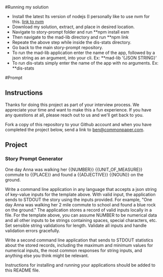 #Running my solution
- Install the latest lts version of nodejs (I personally like to use nvm for this. [link to nvm](https://github.com/nvm-sh/nvm)
- Download my solution, extract, and place in desired location.
- Navigate to story-prompt folder and run **npm install esm
- Then navigate to the mad-lib directory and run **npm link
- Repeate the above step while inside the dis-stats directory.
- Go back to the main story-prompt repository.
- To run the mad-lib application enter the name of the app, followed by a json string as an argument, into your cli. Ex: **mad-lib '{JSON STRING}'
- To run dis-stats simply enter the name of the app with no arguments. Ex: **dis-stats

#Prompt
## Instructions

Thanks for doing this project as part of your interview process. We appreciate your time and want to make this a fun experience. If you have any questions at all, please reach out to us and we'll get back to you.

Fork a copy of this repository to your Github account and when you have completed the project below, send a link to ben@commonpaper.com.

## Project

### Story Prompt Generator

One day Anna was walking her {{NUMBER}} {{UNIT_OF_MEASURE}} commute to {{PLACE}} and found a {{ADJECTIVE}} {{NOUN}} on the ground.

Write a command line application in any language that accepts a json string of key-value inputs for the template above. With valid input, the application sends to STDOUT the story using the inputs provided. For example, "One day Anna was walking her 2 mile commute to school and found a blue rock on the ground." The application stores a record of valid inputs locally in a file. For the template above, you can assume NUMBER to be numerical data and all other inputs to be strings containing spaces, special characters, etc. Set sensible string validations for length. Validate all inputs and handle validation errors gracefully.

Write a second command line application that sends to STDOUT statistics about the stored records, including the maximum and minimum values for numerical inputs, the most common responses for string inputs, and anything else you think might be relevant.

Instructions for installing and running your applications should be added to this README file.
